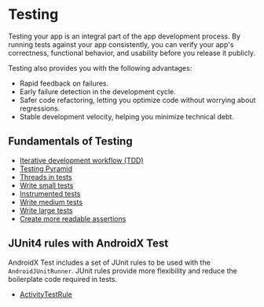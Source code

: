 # Testing

Testing your app is an integral part of the app development process. By running tests against your app consistently, you can verify your app's correctness, functional behavior, and usability before you release it publicly.

Testing also provides you with the following advantages:

* Rapid feedback on failures.
* Early failure detection in the development cycle.
* Safer code refactoring, letting you optimize code without worrying about regressions.
* Stable development velocity, helping you minimize technical debt.

## Fundamentals of Testing

* [Iterative development workflow (TDD)](testing_fundamentals.md#iterative-development-workflow-(tdd))
* [Testing Pyramid](testing_fundamentals.md#testing-pyramid)
* [Threads in tests](testing_fundamentals.md#threads-in-tests)
* [Write small tests](testing_fundamentals.md#write-small-tests)
* [Instrumented tests](testing_fundamentals.md#instrumented-tests)
* [Write medium tests](testing_fundamentals.md#write-menidum-tests)
* [Write large tests](testing_fundamentals.md#write-large-tests)
* [Create more readable assertions](testing_fundamentals.md#create-more-readable-assertions)


## JUnit4 rules with AndroidX Test

AndroidX Test includes a set of JUnit rules to be used with the `AndroidJUnitRunner`. JUnit rules provide more flexibility and reduce the boilerplate code required in tests.

* [ActivityTestRule](junit_rules_with_androidx_test.md#activitytestrule)

